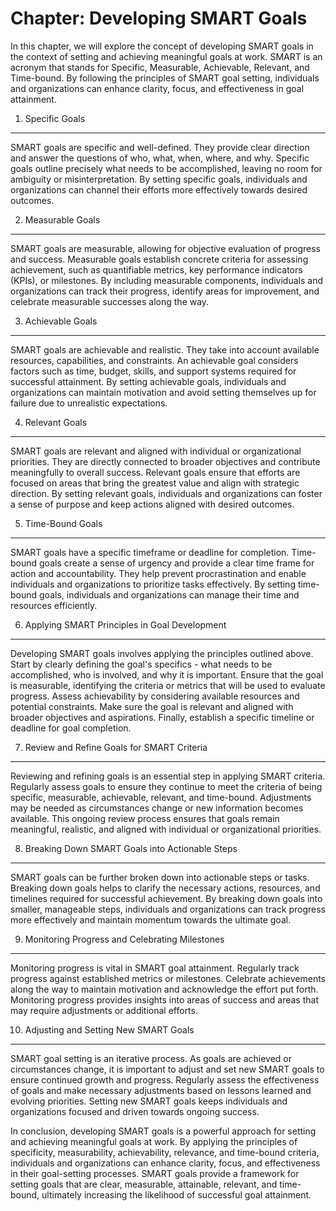 Chapter: Developing SMART Goals
===============================

In this chapter, we will explore the concept of developing SMART goals in the context of setting and achieving meaningful goals at work. SMART is an acronym that stands for Specific, Measurable, Achievable, Relevant, and Time-bound. By following the principles of SMART goal setting, individuals and organizations can enhance clarity, focus, and effectiveness in goal attainment.

1. Specific Goals
-----------------

SMART goals are specific and well-defined. They provide clear direction and answer the questions of who, what, when, where, and why. Specific goals outline precisely what needs to be accomplished, leaving no room for ambiguity or misinterpretation. By setting specific goals, individuals and organizations can channel their efforts more effectively towards desired outcomes.

2. Measurable Goals
-------------------

SMART goals are measurable, allowing for objective evaluation of progress and success. Measurable goals establish concrete criteria for assessing achievement, such as quantifiable metrics, key performance indicators (KPIs), or milestones. By including measurable components, individuals and organizations can track their progress, identify areas for improvement, and celebrate measurable successes along the way.

3. Achievable Goals
-------------------

SMART goals are achievable and realistic. They take into account available resources, capabilities, and constraints. An achievable goal considers factors such as time, budget, skills, and support systems required for successful attainment. By setting achievable goals, individuals and organizations can maintain motivation and avoid setting themselves up for failure due to unrealistic expectations.

4. Relevant Goals
-----------------

SMART goals are relevant and aligned with individual or organizational priorities. They are directly connected to broader objectives and contribute meaningfully to overall success. Relevant goals ensure that efforts are focused on areas that bring the greatest value and align with strategic direction. By setting relevant goals, individuals and organizations can foster a sense of purpose and keep actions aligned with desired outcomes.

5. Time-Bound Goals
-------------------

SMART goals have a specific timeframe or deadline for completion. Time-bound goals create a sense of urgency and provide a clear time frame for action and accountability. They help prevent procrastination and enable individuals and organizations to prioritize tasks effectively. By setting time-bound goals, individuals and organizations can manage their time and resources efficiently.

6. Applying SMART Principles in Goal Development
------------------------------------------------

Developing SMART goals involves applying the principles outlined above. Start by clearly defining the goal's specifics - what needs to be accomplished, who is involved, and why it is important. Ensure that the goal is measurable, identifying the criteria or metrics that will be used to evaluate progress. Assess achievability by considering available resources and potential constraints. Make sure the goal is relevant and aligned with broader objectives and aspirations. Finally, establish a specific timeline or deadline for goal completion.

7. Review and Refine Goals for SMART Criteria
---------------------------------------------

Reviewing and refining goals is an essential step in applying SMART criteria. Regularly assess goals to ensure they continue to meet the criteria of being specific, measurable, achievable, relevant, and time-bound. Adjustments may be needed as circumstances change or new information becomes available. This ongoing review process ensures that goals remain meaningful, realistic, and aligned with individual or organizational priorities.

8. Breaking Down SMART Goals into Actionable Steps
--------------------------------------------------

SMART goals can be further broken down into actionable steps or tasks. Breaking down goals helps to clarify the necessary actions, resources, and timelines required for successful achievement. By breaking down goals into smaller, manageable steps, individuals and organizations can track progress more effectively and maintain momentum towards the ultimate goal.

9. Monitoring Progress and Celebrating Milestones
-------------------------------------------------

Monitoring progress is vital in SMART goal attainment. Regularly track progress against established metrics or milestones. Celebrate achievements along the way to maintain motivation and acknowledge the effort put forth. Monitoring progress provides insights into areas of success and areas that may require adjustments or additional efforts.

10. Adjusting and Setting New SMART Goals
-----------------------------------------

SMART goal setting is an iterative process. As goals are achieved or circumstances change, it is important to adjust and set new SMART goals to ensure continued growth and progress. Regularly assess the effectiveness of goals and make necessary adjustments based on lessons learned and evolving priorities. Setting new SMART goals keeps individuals and organizations focused and driven towards ongoing success.

In conclusion, developing SMART goals is a powerful approach for setting and achieving meaningful goals at work. By applying the principles of specificity, measurability, achievability, relevance, and time-bound criteria, individuals and organizations can enhance clarity, focus, and effectiveness in their goal-setting processes. SMART goals provide a framework for setting goals that are clear, measurable, attainable, relevant, and time-bound, ultimately increasing the likelihood of successful goal attainment.
